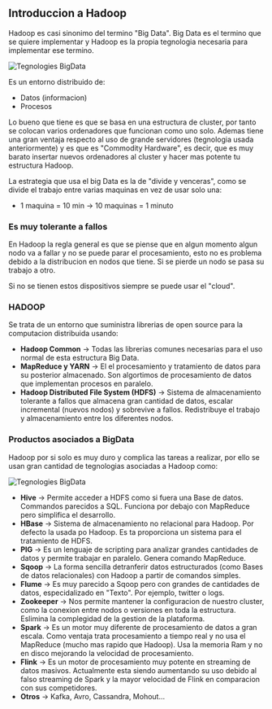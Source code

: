 ## Introduccion a Hadoop
Hadoop es casi sinonimo del termino "Big Data". Big Data es el termino que se quiere implementar y Hadoop es la propia tegnologia necesaria para implementar ese termino.

![Tegnologies BigData](https://upload.wikimedia.org/wikipedia/commons/thumb/0/0e/Hadoop_logo.svg/500px-Hadoop_logo.svg.png)

Es un entorno distribuido de:
- Datos (informacion)
- Procesos

Lo bueno que tiene es que se basa en una estructura de cluster, por tanto se colocan varios ordenadores que funcionan como uno solo. Ademas tiene una gran ventaja respecto al uso de grande servidores (tegnologia usada anteriormente) y es que es "Commodity Hardware", es decir, que es muy barato insertar nuevos ordenadores al cluster y hacer mas potente tu estructura Hadoop.

La estrategia que usa el big Data es la de "divide y venceras", como se divide el trabajo entre varias maquinas en vez de usar solo una: 
- 1 maquina = 10 min -> 10 maquinas = 1 minuto 

### Es muy tolerante a fallos
En Hadoop la regla general es que se piense que en algun momento algun nodo va a fallar y no se puede parar el procesamiento, esto no es problema debido a la distribucion en nodos que tiene. Si se pierde un nodo se pasa su trabajo a otro.

Si no se tienen estos dispositivos siempre se puede usar el "cloud".

### HADOOP

Se trata de un entorno que suministra librerias de open source para la computacion distribuida usando:
- **Hadoop Common** -> Todas las librerias comunes necesarias para el uso normal de esta estructura Big Data.
- **MapReduce y YARN** -> El el procesamiento y tratamiento de datos para su posterior almacenado. Son algortimos de procesamiento de datos que implementan procesos en paralelo.
- **Hadoop Distributed File System (HDFS)** -> Sistema de almacenamiento tolerante a fallos que almacena gran cantidad de datos, escalar incremental (nuevos nodos) y sobrevive a fallos. Redistribuye el trabajo y almacenamiento entre los diferentes nodos.

### Productos asociados a BigData
Hadoop por si solo es muy duro y complica las tareas a realizar, por ello se usan gran cantidad de tegnologias asociadas a Hadoop como:

![Tegnologies BigData](https://blogs.informatica.com/wp-content/uploads/2017/04/Big-Data-Stack-2.jpg)

- **Hive** -> Permite acceder a HDFS como si fuera una Base de datos. Commandos parecidos a SQL. Funciona por debajo con MapReduce pero simplifica el desarrollo.
- **HBase** -> Sistema de almacenamiento no relacional para Hadoop. Por defecto la usada po Hadoop. Es ta proporciona un sistema para el tratamiento de HDFS.
- **PIG** -> Es un lenguaje de scripting para analizar grandes cantidades de datos y permite trabajar en paralelo. Genera comando MapReduce.
- **Sqoop** -> La forma sencilla detranferir datos estructurados (como Bases de datos relacionales) con Hadoop a partir de comandos simples. 
- **Flume** -> Es muy parecido a Sqoop pero con grandes de cantidades de datos, especidalizado en "Texto". Por ejemplo, twitter o logs.
- **Zookeeper** -> Nos permite mantener la configuracion de nuestro cluster, como la conexion entre nodos o versiones en toda la estructura. Eslimina la complegidad de la gestion de la plataforma.
- **Spark** -> Es un motor muy diferente de procesamiento de datos a gran escala. Como ventaja trata procesamiento a tiempo real y no usa el MapReduce (mucho mas rapido que Hadoop). Usa la memoria Ram y no en disco mejorando la velocidad de procesamiento.
- **Flink** -> Es un motor de procesamiento muy potente en streaming de datos masivos. Actualmente esta siendo aumentando su uso debido al falso streaming de Spark y la mayor velocidad de Flink en comparacion con sus competidores. 
- **Otros** -> Kafka, Avro, Cassandra, Mohout...

